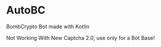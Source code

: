 # AutoBC
BombCrypto Bot made with Kotlin

Not Working With New Captcha 2.0, use only for a Bot Base!
